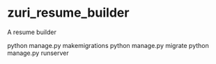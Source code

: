 # zuri_resume_builder
A resume builder

python manage.py makemigrations
python manage.py migrate
python manage.py runserver
